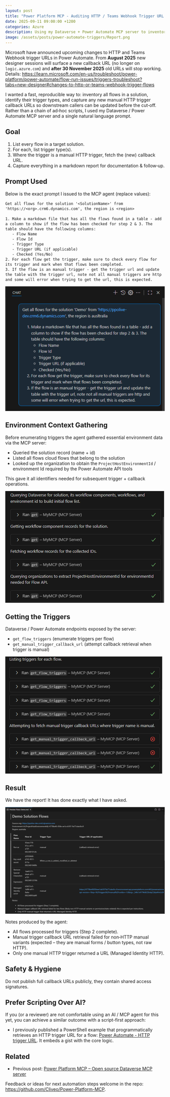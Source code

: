 ```yaml
---
layout: post
title: "Power Platform MCP - Auditing HTTP / Teams Webhook Trigger URL Changes"
date: 2025-09-11 09:00:00 +1200
categories: Azure
description: Using my Dataverse + Power Automate MCP server to inventory flows, inspect triggers, and capture new HTTP callback URLs ahead of Microsoft’s 2025 retirement of logic.azure.com trigger endpoints.
image: /assets/posts/power-automate-triggers/Report.png
---
```


Microsoft have announced upcoming changes to HTTP and Teams Webhook trigger URLs in Power Automate. From **August 2025** new designer sessions will surface a new callback URL (no longer on `logic.azure.com`) and **after 30 November 2025** old URLs will stop working. Details: <https://learn.microsoft.com/en-us/troubleshoot/power-platform/power-automate/flow-run-issues/triggers-troubleshoot?tabs=new-designer#changes-to-http-or-teams-webhook-trigger-flows>

I wanted a fast, reproducible way to: inventory all flows in a solution, identify their trigger types, and capture any new manual HTTP trigger callback URLs so downstream callers can be updated before the cut‑off. Rather than a chain of ad‑hoc scripts, I used my Dataverse / Power Automate MCP server and a single natural language prompt.

## Goal

1. List every flow in a target solution.
2. For each, list trigger type(s).
3. Where the trigger is a manual HTTP trigger, fetch the (new) callback URL.
4. Capture everything in a markdown report for documentation & follow‑up.

## Prompt Used

Below is the exact prompt I issued to the MCP agent (replace values):

```
Get all flows for the solution '<SolutionName>' from 'https://<org>.crm6.dynamics.com', the region is <region>

1. Make a markdown file that has all the flows found in a table - add a column to show if the flow has been checked for step 2 & 3. The table should have the following columns:
   - Flow Name
   - Flow Id
   - Trigger Type
   - Trigger URL (if applicable)
   - Checked (Yes/No)
2. For each flow get the trigger, make sure to check every flow for its trigger and mark when that flows been completed.
3. If the flow is an manual trigger - get the trigger url and update the table with the trigger url, note not all manual triggers are http and some will error when trying to get the url, this is expected.
```

![Prompt issued to the MCP agent](/assets/posts/power-automate-triggers/Prompt.png)

## Environment Context Gathering

Before enumerating triggers the agent gathered essential environment data via the MCP server:

- Queried the solution record (name + id)
- Listed all flows cloud flows that belong to the solution
- Looked up the organization to obtain the `ProjectHostEnvironmentId` / environment Id required by the Power Automate API tools

This gave it all identifiers needed for subsequent trigger + callback operations.

![Agent context querying solution and flows](/assets/posts/power-automate-triggers/Context.png)

## Getting the Triggers

Dataverse / Power Automate endpoints exposed by the server:

- `get_flow_triggers` (enumerate triggers per flow)
- `get_manual_trigger_callback_url` (attempt callback retrieval when trigger is manual)

![Triggers listed for each flow](/assets/posts/power-automate-triggers/Triggers.png)

## Result

We have the report! It has done exactly what I have asked. 

![Generated markdown report preview](/assets/posts/power-automate-triggers/Report.png)

Notes produced by the agent:

- All flows processed for triggers (Step 2 complete).
- Manual trigger callback URL retrieval failed for non‑HTTP manual variants (expected – they are manual forms / button types, not raw HTTP).
- Only one manual HTTP trigger returned a URL (Managed Identity HTTP).

## Safety & Hygiene

Do not publish full callback URLs publicly, they contain shared access signatures.

## Prefer Scripting Over AI?

If you (or a reviewer) are not comfortable using an AI / MCP agent for this yet, you can achieve a similar outcome with a script-first approach:

- I previously published a PowerShell example that programmatically retrieves an HTTP trigger URL for a flow: [Power Automate - HTTP trigger URL](/azure/2025/01/21/power-automate-http-url.html). It embeds a gist with the core logic.

## Related

- Previous post: [Power Platform MCP – Open source Dataverse MCP server](/azure/2025/09/10/power-platform-mcp-open-source.html)


Feedback or ideas for next automation steps welcome in the repo: <https://github.com/Cliveo/Power-Platform-MCP>.
